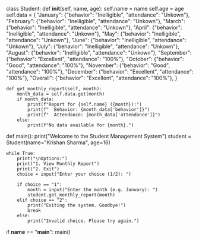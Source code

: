 class Student:
    def __init__(self, name, age):
        self.name = name
        self.age = age
        self.data = {
            "January": {"behavior": "Inelligible", "attendance": "Unkown"},
            "February": {"behavior": "Inelligible", "attendance": "Unkown"},
            "March": {"behavior": "Inelligible", "attendance": "Unkown"},
            "April": {"behavior": "Inelligible", "attendance": "Unkown"},
            "May": {"behavior": "Inelligible", "attendance": "Unkown"},
            "June": {"behavior": "Inelligible", "attendance": "Unkown"},
            "July": {"behavior": "Inelligible", "attendance": "Unkown"},
            "August": {"behavior": "Inelligible", "attendance": "Unkown"},
            "September": {"behavior": "Excellent", "attendance": "100%"},
            "October": {"behavior": "Good", "attendance": "100%"},
            "November": {"behavior": "Good", "attendance": "100%"},
            "December": {"behavior": "Excellent", "attendance": "100%"},
            "Overall": {"behavior": "Excellent", "attendance": "100%"},
        }

    def get_monthly_report(self, month):
        month_data = self.data.get(month)
        if month_data:
            print(f"Report for {self.name} ({month}):")
            print(f"  Behavior: {month_data['behavior']}")
            print(f"  Attendance: {month_data['attendance']}")
        else:
            print(f"No data available for {month}.")


def main():
    print("Welcome to the Student Management System")
    student = Student(name="Krishan Sharma", age=16)

    while True:
        print("\nOptions:")
        print("1. View Monthly Report")
        print("2. Exit")
        choice = input("Enter your choice (1/2): ")

        if choice == "1":
            month = input("Enter the month (e.g. January): ")
            student.get_monthly_report(month)
        elif choice == "2":
            print("Exiting the system. Goodbye!")
            break
        else:
            print("Invalid choice. Please try again.")


if __name__ == "__main__":
    main()
